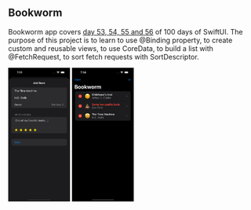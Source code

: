 ## Bookworm

Bookworm app covers [day 53, 54, 55 and 56](https://www.hackingwithswift.com/100/swiftui/53) of 100 days of SwiftUI. The purpose of this project is to learn to use @Binding property, to create custom and reusable views, to use CoreData, to build a list with @FetchRequest, to sort fetch requests with SortDescriptor.

<p float="left">
<img src="https://github.com/canonall/100-days-of-swiftui/blob/main/Bookworm/bookworm1.png" width="25%">
<img src="https://github.com/canonall/100-days-of-swiftui/blob/main/Bookworm/bookworm2.png" width="25%">
</p>
